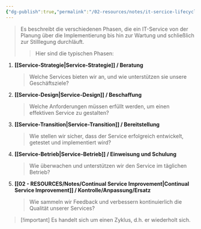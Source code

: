 ```yaml
---
{"dg-publish":true,"permalink":"/02-resources/notes/it-sercice-lifecycle/","tags":["GFN/LF06","ausbildung/gfn/ap1"],"noteIcon":"","updated":"2025-09-27T01:32:44.381+02:00"}
---
```


>Es beschreibt die verschiedenen Phasen, die ein IT-Service von der Planung über die Implementierung bis hin zur Wartung und schließlich zur Stilllegung durchläuft. 
>>Hier sind die typischen Phasen:

1. **[[Service-Strategie\|Service-Strategie]] / Beratung**
   > Welche Services bieten wir an, und wie unterstützen sie unsere Geschäftsziele?
    
2. **[[Service-Design\|Service-Design]] / Beschaffung**
   >Welche Anforderungen müssen erfüllt werden, um einen effektiven Service zu gestalten?
    
3. **[[Service-Transition\|Service-Transition]] / Bereitstellung**
   >Wie stellen wir sicher, dass der Service erfolgreich entwickelt, getestet und implementiert wird?
    
4. **[[Service-Betrieb\|Service-Betrieb]] / Einweisung und Schulung**
   >Wie überwachen und unterstützen wir den Service im täglichen Betrieb?
    
5. **[[02 - RESOURCES/Notes/Continual Service Improvement\|Continual Service Improvement]] / Kontrolle/Anpassung/Ersatz**
   > Wie sammeln wir Feedback und verbessern kontinuierlich die Qualität unserer Services?


>[!important] Es handelt sich um einen Zyklus, d.h. er wiederholt sich.

<style> .container {font-family: sans-serif; text-align: center;} .button-wrapper button {z-index: 1;height: 40px; width: 100px; margin: 10px;padding: 5px;} .excalidraw .App-menu_top .buttonList { display: flex;} .excalidraw-wrapper { height: 800px; margin: 50px; position: relative;} :root[dir="ltr"] .excalidraw .layer-ui__wrapper .zen-mode-transition.App-menu_bottom--transition-left {transform: none;} </style><script src="https://cdn.jsdelivr.net/npm/react@17/umd/react.production.min.js"></script><script src="https://cdn.jsdelivr.net/npm/react-dom@17/umd/react-dom.production.min.js"></script><script type="text/javascript" src="https://cdn.jsdelivr.net/npm/@excalidraw/excalidraw@0/dist/excalidraw.production.min.js"></script><div id="Drawing_2024-10-20_2102.27.excalidraw.md1"></div><script>(function(){const InitialData={"type":"excalidraw","version":2,"source":"https://github.com/zsviczian/obsidian-excalidraw-plugin/releases/tag/2.5.2","elements":[{"type":"ellipse","version":216,"versionNonce":1980773429,"index":"a0","isDeleted":false,"id":"adg1LoZfA6iXltiLdzV1R","fillStyle":"solid","strokeWidth":2,"strokeStyle":"solid","roughness":1,"opacity":100,"angle":0,"x":-122.23168376540843,"y":-312.6212785893897,"strokeColor":"#846358","backgroundColor":"transparent","width":214,"height":194,"seed":700267227,"groupIds":[],"frameId":null,"roundness":{"type":2},"boundElements":[{"type":"text","id":"F5Pm8LDR"},{"id":"NPDsfmfhBRzdvREPWKgYG","type":"arrow"}],"updated":1729451168715,"link":null,"locked":false},{"type":"text","version":174,"versionNonce":1499731355,"index":"a1","isDeleted":false,"id":"F5Pm8LDR","fillStyle":"solid","strokeWidth":2,"strokeStyle":"solid","roughness":1,"opacity":100,"angle":0,"x":-75.22861142756433,"y":-240.7106363644848,"strokeColor":"#846358","backgroundColor":"transparent","width":119.67300415039062,"height":50,"seed":337345403,"groupIds":[],"frameId":null,"roundness":null,"boundElements":[],"updated":1729451168715,"link":"[[Service-Strategie\|Service-Strategie]]","locked":false,"fontSize":20,"fontFamily":5,"text":"📍[[Service-\nStrategie\|Service-\nStrategie]]","rawText":"[[Service-Strategie\|Service-Strategie]]","textAlign":"center","verticalAlign":"middle","containerId":"adg1LoZfA6iXltiLdzV1R","originalText":"📍[[Service-Strategie\|Service-Strategie]]","autoResize":true,"lineHeight":1.25},{"type":"ellipse","version":188,"versionNonce":1434588827,"index":"a2","isDeleted":false,"id":"pQ6RhyBS8cArmB07QDDA4","fillStyle":"solid","strokeWidth":2,"strokeStyle":"solid","roughness":1,"opacity":100,"angle":0,"x":126.35797514520175,"y":-130.59509561729567,"strokeColor":"#2f9e44","backgroundColor":"transparent","width":214,"height":194,"seed":954373493,"groupIds":[],"frameId":null,"roundness":{"type":2},"boundElements":[{"type":"text","id":"JsyrLWGM"}],"updated":1729451127687,"link":null,"locked":false},{"type":"text","version":156,"versionNonce":1299873595,"index":"a3","isDeleted":false,"id":"JsyrLWGM","fillStyle":"solid","strokeWidth":2,"strokeStyle":"solid","roughness":1,"opacity":100,"angle":0,"x":173.36104748304587,"y":-58.68445339239078,"strokeColor":"#2f9e44","backgroundColor":"transparent","width":119.67300415039062,"height":50,"seed":54140629,"groupIds":[],"frameId":null,"roundness":null,"boundElements":[],"updated":1729451270765,"link":"[[Service-Design\|Service-Design]]","locked":false,"fontSize":20,"fontFamily":5,"text":"📍[[Service-\nDesign\|Service-\nDesign]]","rawText":"[[Service-Design\|Service-Design]]","textAlign":"center","verticalAlign":"middle","containerId":"pQ6RhyBS8cArmB07QDDA4","originalText":"📍[[Service-Design\|Service-Design]]","autoResize":true,"lineHeight":1.25},{"type":"ellipse","version":111,"versionNonce":787773141,"index":"a4","isDeleted":false,"id":"nyM4ihXR-ydvCn-EZiVcr","fillStyle":"solid","strokeWidth":2,"strokeStyle":"solid","roughness":1,"opacity":100,"angle":0,"x":30.024861977614933,"y":97.30215398604696,"strokeColor":"#1971c2","backgroundColor":"transparent","width":214,"height":194,"seed":591149845,"groupIds":[],"frameId":null,"roundness":{"type":2},"boundElements":[{"type":"text","id":"M4LHrscz"}],"updated":1729451134196,"link":null,"locked":false},{"type":"text","version":84,"versionNonce":323540021,"index":"a5","isDeleted":false,"id":"M4LHrscz","fillStyle":"solid","strokeWidth":2,"strokeStyle":"solid","roughness":1,"opacity":100,"angle":0,"x":77.02793431545904,"y":169.21279621095186,"strokeColor":"#1971c2","backgroundColor":"transparent","width":119.67300415039062,"height":50,"seed":1787695221,"groupIds":[],"frameId":null,"roundness":null,"boundElements":[],"updated":1729451134196,"link":"[[Service-Transition\|Service-Transition]]","locked":false,"fontSize":20,"fontFamily":5,"text":"📍[[Service-\nTransition\|Service-\nTransition]]","rawText":"[[Service-Transition\|Service-Transition]]","textAlign":"center","verticalAlign":"middle","containerId":"nyM4ihXR-ydvCn-EZiVcr","originalText":"📍[[Service-Transition\|Service-Transition]]","autoResize":true,"lineHeight":1.25},{"type":"ellipse","version":128,"versionNonce":390965589,"index":"a6","isDeleted":false,"id":"5jjpwu-fk6eAYI8Q8Erdg","fillStyle":"solid","strokeWidth":2,"strokeStyle":"solid","roughness":1,"opacity":100,"angle":0,"x":-252.6400433630797,"y":107.71183457819723,"strokeColor":"#f08c00","backgroundColor":"transparent","width":214,"height":194,"seed":194409653,"groupIds":[],"frameId":null,"roundness":{"type":2},"boundElements":[{"type":"text","id":"DGebd1fp"}],"updated":1729451151195,"link":null,"locked":false},{"type":"text","version":96,"versionNonce":213647995,"index":"a7","isDeleted":false,"id":"DGebd1fp","fillStyle":"solid","strokeWidth":2,"strokeStyle":"solid","roughness":1,"opacity":100,"angle":0,"x":-205.6369710252356,"y":179.62247680310213,"strokeColor":"#f08c00","backgroundColor":"transparent","width":119.67300415039062,"height":50,"seed":1789924885,"groupIds":[],"frameId":null,"roundness":null,"boundElements":[],"updated":1729451151195,"link":"[[Service-Betrieb\|Service-Betrieb]]","locked":false,"fontSize":20,"fontFamily":5,"text":"📍[[Service-\nBetrieb\|Service-\nBetrieb]]","rawText":"[[Service-Betrieb\|Service-Betrieb]]","textAlign":"center","verticalAlign":"middle","containerId":"5jjpwu-fk6eAYI8Q8Erdg","originalText":"📍[[Service-Betrieb\|Service-Betrieb]]","autoResize":true,"lineHeight":1.25},{"type":"ellipse","version":121,"versionNonce":164220699,"index":"a8","isDeleted":false,"id":"c8XTokn_O8fq_y3OLg2NM","fillStyle":"solid","strokeWidth":2,"strokeStyle":"solid","roughness":1,"opacity":100,"angle":0,"x":-354.7683162345914,"y":-124.81397166271975,"strokeColor":"#9c36b5","backgroundColor":"transparent","width":220.4126680119019,"height":195.4250373359782,"seed":915843317,"groupIds":[],"frameId":null,"roundness":{"type":2},"boundElements":[{"type":"text","id":"tLsUoLr5"}],"updated":1729451283078,"link":null,"locked":false},{"type":"text","version":115,"versionNonce":328676283,"index":"a9","isDeleted":false,"id":"tLsUoLr5","fillStyle":"solid","strokeWidth":2,"strokeStyle":"solid","roughness":1,"opacity":100,"angle":0,"x":-315.4095578383525,"y":-64.69463755168286,"strokeColor":"#9c36b5","backgroundColor":"transparent","width":141.83985900878906,"height":75,"seed":1746911829,"groupIds":[],"frameId":null,"roundness":null,"boundElements":[],"updated":1729451283079,"link":"[[02 - RESOURCES/Notes/Continual Service Improvement\|Continual Service Improvement]]","locked":false,"fontSize":20,"fontFamily":5,"text":"📍[[Continual\nService\nImprovement\|Continual\nService\nImprovement]]","rawText":"[[02 - RESOURCES/Notes/Continual Service Improvement\|Continual Service Improvement]]","textAlign":"center","verticalAlign":"middle","containerId":"c8XTokn_O8fq_y3OLg2NM","originalText":"📍[[02 - RESOURCES/Notes/Continual Service Improvement\|Continual Service Improvement]]","autoResize":true,"lineHeight":1.25},{"type":"arrow","version":440,"versionNonce":1427147419,"index":"aB","isDeleted":false,"id":"NPDsfmfhBRzdvREPWKgYG","fillStyle":"solid","strokeWidth":2,"strokeStyle":"solid","roughness":1,"opacity":100,"angle":0,"x":-11.444550357697985,"y":-108.10267690816646,"strokeColor":"#1e1e1e","backgroundColor":"transparent","width":263.4809640387972,"height":223.27358901591333,"seed":611237045,"groupIds":[],"frameId":null,"roundness":{"type":2},"boundElements":[],"updated":1729451270765,"link":null,"locked":false,"startBinding":{"elementId":"adg1LoZfA6iXltiLdzV1R","focus":0.9302052241171878,"gap":10.57442134575004,"fixedPoint":null},"endBinding":{"elementId":"adg1LoZfA6iXltiLdzV1R","focus":-0.8841329497016659,"gap":9.098189452454193,"fixedPoint":null},"lastCommittedPoint":null,"startArrowhead":null,"endArrowhead":"arrow","points":[[0,0],[138.85158896089004,76.11268829860289],[93.62188668720007,221.85284006938167],[-108.83487587122163,221.13490828725963],[-124.62937507790714,78.98441542709115],[-3.4946379491764716,-1.420748946531674]],"elbowed":false}],"appState":{"theme":"dark","viewBackgroundColor":"#ffffff","currentItemStrokeColor":"#846358","currentItemBackgroundColor":"transparent","currentItemFillStyle":"solid","currentItemStrokeWidth":2,"currentItemStrokeStyle":"solid","currentItemRoughness":1,"currentItemOpacity":100,"currentItemFontFamily":5,"currentItemFontSize":20,"currentItemTextAlign":"left","currentItemStartArrowhead":null,"currentItemEndArrowhead":"arrow","currentItemArrowType":"round","scrollX":666.2849384346135,"scrollY":328.7879003661193,"zoom":{"value":1},"currentItemRoundness":"round","gridSize":20,"gridStep":5,"gridModeEnabled":false,"gridColor":{"Bold":"rgba(217, 217, 217, 0.5)","Regular":"rgba(230, 230, 230, 0.5)"},"currentStrokeOptions":null,"frameRendering":{"enabled":true,"clip":true,"name":true,"outline":true},"objectsSnapModeEnabled":false,"activeTool":{"type":"selection","customType":null,"locked":false,"lastActiveTool":null}},"files":{}};InitialData.scrollToContent=true;App=()=>{const e=React.useRef(null),t=React.useRef(null),[n,i]=React.useState({width:void 0,height:void 0});return React.useEffect(()=>{i({width:t.current.getBoundingClientRect().width,height:t.current.getBoundingClientRect().height});const e=()=>{i({width:t.current.getBoundingClientRect().width,height:t.current.getBoundingClientRect().height})};return window.addEventListener("resize",e),()=>window.removeEventListener("resize",e)},[t]),React.createElement(React.Fragment,null,React.createElement("div",{className:"excalidraw-wrapper",ref:t},React.createElement(ExcalidrawLib.Excalidraw,{ref:e,width:n.width,height:n.height,initialData:InitialData,viewModeEnabled:!0,zenModeEnabled:!0,gridModeEnabled:!1})))},excalidrawWrapper=document.getElementById("Drawing_2024-10-20_2102.27.excalidraw.md1");ReactDOM.render(React.createElement(App),excalidrawWrapper);})();</script>